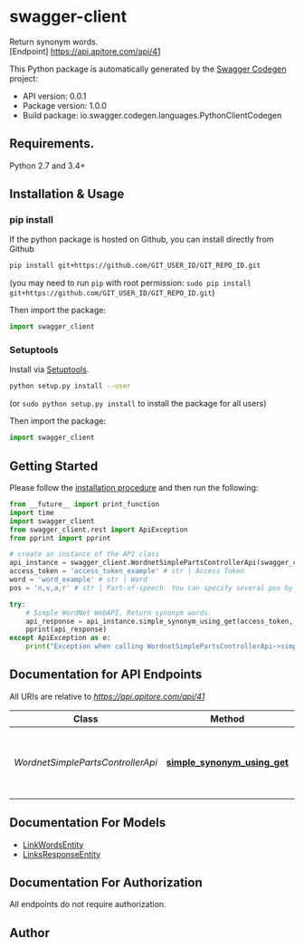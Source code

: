 # swagger-client
Return synonym words.<BR />[Endpoint] https://api.apitore.com/api/41

This Python package is automatically generated by the [Swagger Codegen](https://github.com/swagger-api/swagger-codegen) project:

- API version: 0.0.1
- Package version: 1.0.0
- Build package: io.swagger.codegen.languages.PythonClientCodegen

## Requirements.

Python 2.7 and 3.4+

## Installation & Usage
### pip install

If the python package is hosted on Github, you can install directly from Github

```sh
pip install git+https://github.com/GIT_USER_ID/GIT_REPO_ID.git
```
(you may need to run `pip` with root permission: `sudo pip install git+https://github.com/GIT_USER_ID/GIT_REPO_ID.git`)

Then import the package:
```python
import swagger_client 
```

### Setuptools

Install via [Setuptools](http://pypi.python.org/pypi/setuptools).

```sh
python setup.py install --user
```
(or `sudo python setup.py install` to install the package for all users)

Then import the package:
```python
import swagger_client
```

## Getting Started

Please follow the [installation procedure](#installation--usage) and then run the following:

```python
from __future__ import print_function
import time
import swagger_client
from swagger_client.rest import ApiException
from pprint import pprint

# create an instance of the API class
api_instance = swagger_client.WordnetSimplePartsControllerApi(swagger_client.ApiClient(configuration))
access_token = 'access_token_example' # str | Access Token
word = 'word_example' # str | Word
pos = 'n,v,a,r' # str | Part-of-speech. You can specify several pos by csv format. [n:noun,v:verb,a:adjective,r:adverb] (optional) (default to n,v,a,r)

try:
    # Simple WordNet WebAPI. Return synonym words.
    api_response = api_instance.simple_synonym_using_get(access_token, word, pos=pos)
    pprint(api_response)
except ApiException as e:
    print("Exception when calling WordnetSimplePartsControllerApi->simple_synonym_using_get: %s\n" % e)

```

## Documentation for API Endpoints

All URIs are relative to *https://api.apitore.com/api/41*

Class | Method | HTTP request | Description
------------ | ------------- | ------------- | -------------
*WordnetSimplePartsControllerApi* | [**simple_synonym_using_get**](docs/WordnetSimplePartsControllerApi.md#simple_synonym_using_get) | **GET** /wordnet-simple/synonym | Simple WordNet WebAPI. Return synonym words.


## Documentation For Models

 - [LinkWordsEntity](docs/LinkWordsEntity.md)
 - [LinksResponseEntity](docs/LinksResponseEntity.md)


## Documentation For Authorization

 All endpoints do not require authorization.


## Author



